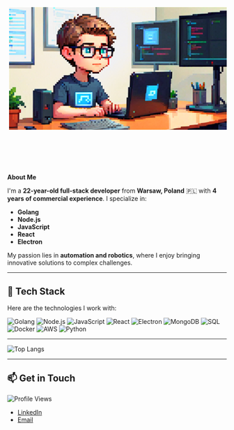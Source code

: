 <img align="right" src="images/meprogrammer.png" width="500" style="margin-left: 100px; margin-bottom: 100px;"/>

**About Me** 

I'm a **22-year-old full-stack developer** from **Warsaw, Poland** 🇵🇱 with **4 years of commercial experience**. I specialize in:

- **Golang**
- **Node.js**
- **JavaScript**
- **React**
- **Electron**

My passion lies in **automation and robotics**, where I enjoy bringing innovative solutions to complex challenges.

---

## 🚀 Tech Stack

Here are the technologies I work with:

<p>
  <img src="https://img.shields.io/badge/Golang-00ADD8?style=for-the-badge&logo=go&logoColor=white" alt="Golang" />
  <img src="https://img.shields.io/badge/Node.js-339933?style=for-the-badge&logo=node.js&logoColor=white" alt="Node.js" />
  <img src="https://img.shields.io/badge/JavaScript-F7DF1E?style=for-the-badge&logo=javascript&logoColor=black" alt="JavaScript" />
  <img src="https://img.shields.io/badge/React-61DAFB?style=for-the-badge&logo=react&logoColor=black" alt="React" />
  <img src="https://img.shields.io/badge/Electron-47848F?style=for-the-badge&logo=electron&logoColor=white" alt="Electron" />
  <img src="https://img.shields.io/badge/MongoDB-47A248?style=for-the-badge&logo=mongodb&logoColor=white" alt="MongoDB" />
  <img src="https://img.shields.io/badge/SQL-316192?style=for-the-badge&logo=postgresql&logoColor=white" alt="SQL" />
  <img src="https://img.shields.io/badge/Docker-2496ED?style=for-the-badge&logo=docker&logoColor=white" alt="Docker" />
  <img src="https://img.shields.io/badge/AWS-232F3E?style=for-the-badge&logo=amazonaws&logoColor=white" alt="AWS" />
  <img src="https://img.shields.io/badge/Python-3776AB?style=for-the-badge&logo=python&logoColor=white" alt="Python" />
</p>

---

![Top Langs](https://github-readme-stats.vercel.app/api/top-langs/?username=bombel1337&layout=compact&theme=tokyonight)

---



## 📫 Get in Touch
![Profile Views](https://komarev.com/ghpvc/?username=bombel1337&color=brightgreen&style=flat-square)


- [LinkedIn](https://www.linkedin.com/in/przygodajacob/)
- [Email](mailto:realprogrammer@bombelix.com)


